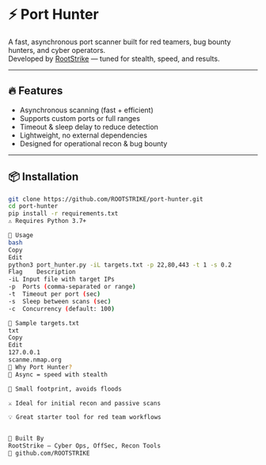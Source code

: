 # ⚡ Port Hunter

A fast, asynchronous port scanner built for red teamers, bug bounty hunters, and cyber operators.  
Developed by [RootStrike](https://github.com/ROOTSTRIKE) — tuned for stealth, speed, and results.

---

## 🔥 Features

- Asynchronous scanning (fast + efficient)
- Supports custom ports or full ranges
- Timeout & sleep delay to reduce detection
- Lightweight, no external dependencies
- Designed for operational recon & bug bounty

---

## 📦 Installation

```bash
git clone https://github.com/ROOTSTRIKE/port-hunter.git
cd port-hunter
pip install -r requirements.txt
⚠️ Requires Python 3.7+

🚀 Usage
bash
Copy
Edit
python3 port_hunter.py -iL targets.txt -p 22,80,443 -t 1 -s 0.2
Flag	Description
-iL	Input file with target IPs
-p	Ports (comma-separated or range)
-t	Timeout per port (sec)
-s	Sleep between scans (sec)
-c	Concurrency (default: 100)

📁 Sample targets.txt
txt
Copy
Edit
127.0.0.1
scanme.nmap.org
🧠 Why Port Hunter?
💨 Async = speed with stealth

🥷 Small footprint, avoids floods

⚔️ Ideal for initial recon and passive scans

💡 Great starter tool for red team workflows


🧠 Built By
RootStrike — Cyber Ops, OffSec, Recon Tools
🔗 github.com/ROOTSTRIKE

